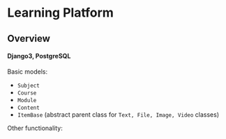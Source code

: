 # Learning Platform

## Overview
#### Django3, PostgreSQL

Basic models:<br />

- `Subject`
- `Course`
- `Module`
- `Content`
- `ItemBase` (abstract parent class for `Text, File, Image, Video` classes)


Other functionality:<br />
